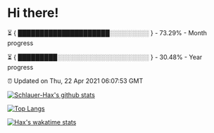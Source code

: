 # Hi there!

⏳ { █████████████████████░░░░░░░░░ } - 73.29% - Month progress

⏳ { █████████░░░░░░░░░░░░░░░░░░░░░ } - 30.48% - Year progress

⏰ Updated on Thu, 22 Apr 2021 06:07:53 GMT


[![Schlauer-Hax's github stats](https://github-readme-stats.vercel.app/api?username=Schlauer-Hax&show_icons=true&theme=dark&count_private=true)](https://github.com/Schlauer-Hax)


[![Top Langs](https://github-readme-stats.vercel.app/api/top-langs/?username=Schlauer-Hax&layout=compact&theme=dark)](https://github.com/Schlauer-Hax?tab=repositories)


[![Hax's wakatime stats](https://github-readme-stats.vercel.app/api/wakatime?username=Hax&theme=dark)](https://wakatime.com/@Hax)

